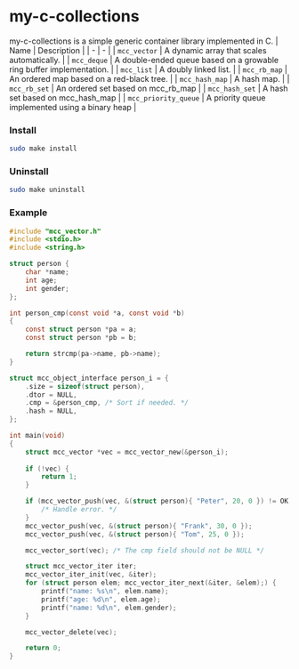 # my-c-collections
my-c-collections is a simple generic container library implemented in C.
| Name | Description |
| - | - |
| `mcc_vector` | A dynamic array that scales automatically. |
| `mcc_deque` | A double-ended queue based on a growable ring buffer implementation. |
| `mcc_list` | A doubly linked list. |
| `mcc_rb_map` | An ordered map based on a red-black tree. |
| `mcc_hash_map` | A hash map. |
| `mcc_rb_set` | An ordered set based on mcc_rb_map |
| `mcc_hash_set` | A hash set based on mcc_hash_map |
| `mcc_priority_queue` | A priority queue implemented using a binary heap |
### Install
```bash
sudo make install
```
### Uninstall
```bash
sudo make uninstall
```
### Example
```c
#include "mcc_vector.h"
#include <stdio.h>
#include <string.h>

struct person {
	char *name;
	int age;
	int gender;
};

int person_cmp(const void *a, const void *b)
{
	const struct person *pa = a;
	const struct person *pb = b;

	return strcmp(pa->name, pb->name);
}

struct mcc_object_interface person_i = {
	.size = sizeof(struct person),
	.dtor = NULL,
	.cmp = &person_cmp, /* Sort if needed. */
	.hash = NULL,
};

int main(void)
{
	struct mcc_vector *vec = mcc_vector_new(&person_i);
	
	if (!vec) {
		return 1;
	}

	if (mcc_vector_push(vec, &(struct person){ "Peter", 20, 0 }) != OK) {
		/* Handle error. */
	}
	mcc_vector_push(vec, &(struct person){ "Frank", 30, 0 });
	mcc_vector_push(vec, &(struct person){ "Tom", 25, 0 });

	mcc_vector_sort(vec); /* The cmp field should not be NULL */

	struct mcc_vector_iter iter;
	mcc_vector_iter_init(vec, &iter);
	for (struct person elem; mcc_vector_iter_next(&iter, &elem);) {
		printf("name: %s\n", elem.name);
		printf("age: %d\n", elem.age);
		printf("name: %d\n", elem.gender);
	}

	mcc_vector_delete(vec);

	return 0;
}

```
